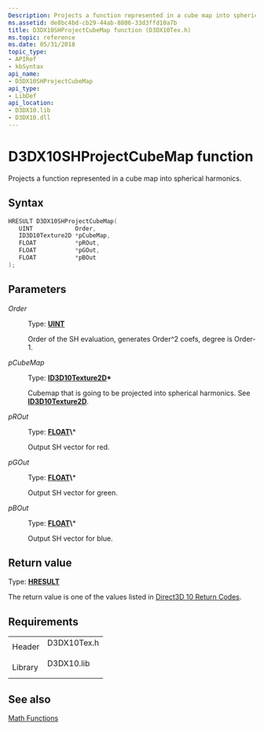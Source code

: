```yaml
---
Description: Projects a function represented in a cube map into spherical harmonics.
ms.assetid: de8bc4bd-cb29-44ab-8806-33d3ffd10a7b
title: D3DX10SHProjectCubeMap function (D3DX10Tex.h)
ms.topic: reference
ms.date: 05/31/2018
topic_type: 
- APIRef
- kbSyntax
api_name: 
- D3DX10SHProjectCubeMap
api_type: 
- LibDef
api_location: 
- D3DX10.lib
- D3DX10.dll
---
```


# D3DX10SHProjectCubeMap function

Projects a function represented in a cube map into spherical harmonics.

## Syntax


```C++
HRESULT D3DX10SHProjectCubeMap(
   UINT            Order,
   ID3D10Texture2D *pCubeMap,
   FLOAT           *pROut,
   FLOAT           *pGOut,
   FLOAT           *pBOut
);
```



## Parameters

<dl> <dt>

*Order* 
</dt> <dd>

Type: **[**UINT**](https://msdn.microsoft.com/library/Aa383751(v=VS.85).aspx)**

Order of the SH evaluation, generates Order^2 coefs, degree is Order-1.

</dd> <dt>

*pCubeMap* 
</dt> <dd>

Type: **[**ID3D10Texture2D**](/windows/desktop/api/D3D10/nn-d3d10-id3d10texture2d)\***

Cubemap that is going to be projected into spherical harmonics. See [**ID3D10Texture2D**](/windows/desktop/api/D3D10/nn-d3d10-id3d10texture2d).

</dd> <dt>

*pROut* 
</dt> <dd>

Type: **[**FLOAT**](https://msdn.microsoft.com/library/Aa383751(v=VS.85).aspx)\***

Output SH vector for red.

</dd> <dt>

*pGOut* 
</dt> <dd>

Type: **[**FLOAT**](https://msdn.microsoft.com/library/Aa383751(v=VS.85).aspx)\***

Output SH vector for green.

</dd> <dt>

*pBOut* 
</dt> <dd>

Type: **[**FLOAT**](https://msdn.microsoft.com/library/Aa383751(v=VS.85).aspx)\***

Output SH vector for blue.

</dd> </dl>

## Return value

Type: **[**HRESULT**](https://msdn.microsoft.com/library/Bb401631(v=MSDN.10).aspx)**

The return value is one of the values listed in [Direct3D 10 Return Codes](d3d10-graphics-reference-returnvalues.md).

## Requirements



|                    |                                                                                        |
|--------------------|----------------------------------------------------------------------------------------|
| Header<br/>  | <dl> <dt>D3DX10Tex.h</dt> </dl> |
| Library<br/> | <dl> <dt>D3DX10.lib</dt> </dl>  |



## See also

<dl> <dt>

[Math Functions](d3d10-graphics-reference-d3dx10-functions-math.md)
</dt> </dl>

 

 




